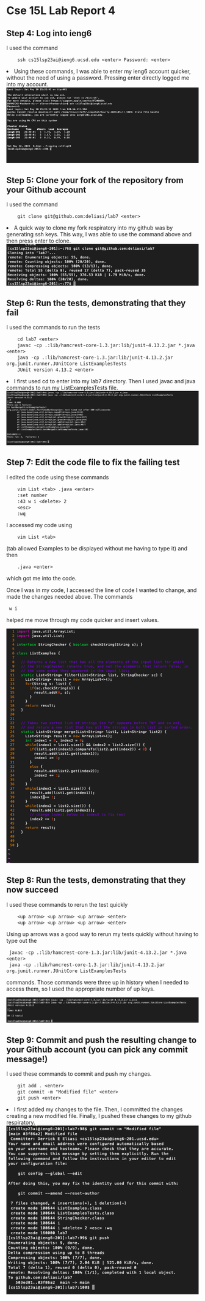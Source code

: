 # Cse 15L Lab Report 4

## Step 4: Log into ieng6
I used the command 

        ssh cs15lsp23ai@ieng6.ucsd.edu <enter> Password: <enter>

<li> Using these commands, I was able to enter my ieng6 account quicker, without the need of using a password. Pressing
        enter directly logged me into my account.
<img src = "https://raw.githubusercontent.com/deliasi/cse15l-lab-reports/main/Screen%20Shot%202023-05-20%20at%209.46.54%20PM.png">
</li>  

## Step 5: Clone your fork of the repository from your Github account
I used the command

        git clone git@github.com:deliasi/lab7 <enter>
        

<li> A quick way to clone my fork respiratory into my github was by generating ssh keys. This way, I was able to 
        use the command above and then press enter to clone.        
<img src = "https://raw.githubusercontent.com/deliasi/cse15l-lab-reports/main/Screen%20Shot%202023-05-20%20at%2010.25.09%20PM.png">
</li>   

## Step 6: Run the tests, demonstrating that they fail
I used the commands to run the tests

        cd lab7 <enter>
        javac -cp .:lib/hamcrest-core-1.3.jar:lib/junit-4.13.2.jar *.java <enter>
        java -cp .:lib/hamcrest-core-1.3.jar:lib/junit-4.13.2.jar org.junit.runner.JUnitCore ListExamplesTests
        JUnit version 4.13.2 <enter>
        
<li> I first used cd to enter into my lab7 directory. Then I used javac and java commands to run my ListExamplesTests file.        
<img src = "https://raw.githubusercontent.com/deliasi/cse15l-lab-reports/main/Screen%20Shot%202023-05-20%20at%2010.29.21%20PM.png">
 </li>   

## Step 7: Edit the code file to fix the failing test
I edited the code using these commands

        vim List <tab> .java <enter>
        :set number
        :43 w i <delete> 2 
        <esc> 
        :wq
                
I accessed my code using 
        
        vim List <tab>
       
(tab allowed Examples to be displayed without me having to type it) and then 
        
        .java <enter>
        
which got me into  the code.
       

Once I was in my code, I accessed the line of code I wanted to change, and made the changes needed above.
 The commands
        
     w i
        
helped me move through my code quicker and insert values.
           
<img src = "https://raw.githubusercontent.com/deliasi/cse15l-lab-reports/main/Screen%20Shot%202023-05-20%20at%2010.41.17%20PM.png">
        

## Step 8: Run the tests, demonstrating that they now succeed
I used these commands to rerun the test quickly

        <up arrow> <up arrow> <up arrow> <enter>
        <up arrow> <up arrow> <up arrow> <enter>

Using up arrows was a good way to rerun my tests quickly without having to type out the 
                        
     javac -cp .:lib/hamcrest-core-1.3.jar:lib/junit-4.13.2.jar *.java <enter>
     java -cp .:lib/hamcrest-core-1.3.jar:lib/junit-4.13.2.jar org.junit.runner.JUnitCore ListExamplesTests
        
commands. Those commands were three up in history when I needed to access them, so I used the appropriate number of up keys.
                        
 <img src = "https://raw.githubusercontent.com/deliasi/cse15l-lab-reports/main/Screen%20Shot%202023-05-20%20at%2010.42.05%20PM.png">
  
        

## Step 9: Commit and push the resulting change to your Github account (you can pick any commit message!)
I used these commands to commit and push my changes.

        git add . <enter>
        git commit -m "Modified file" <enter>
        git push <enter>
        
<li> I first added my changes to the file. Then, I committed the changes creating a new
        modified file. Finally, I pushed these changes to my github respiratory.    
<img src = "https://raw.githubusercontent.com/deliasi/cse15l-lab-reports/main/Screen%20Shot%202023-05-20%20at%2010.56.51%20PM.png">


  
